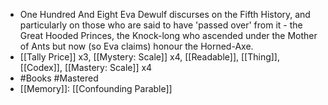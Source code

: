 - One Hundred And Eight
  Eva Dewulf discurses on the Fifth History, and particularly on those who are said to have 'passed over' from it - the Great Hooded Princes, the Knock-long who ascended under the Mother of Ants but now (so Eva claims) honour the Horned-Axe.
- [[Tally Price]] x3, [[Mystery: Scale]] x4, [[Readable]], [[Thing]], [[Codex]], [[Mastery: Scale]] x4
- #Books #Mastered
- [[Memory]]: [[Confounding Parable]]